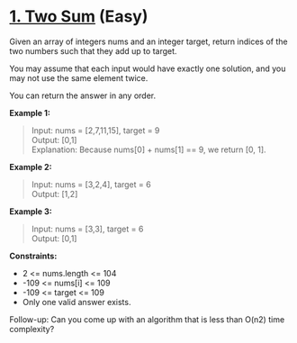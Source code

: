# [1. Two Sum](https://leetcode.com/problems/two-sum) (Easy)

Given an array of integers nums and an integer target, return indices of the two numbers such that they add up to target.

You may assume that each input would have exactly one solution, and you may not use the same element twice.

You can return the answer in any order.

**Example 1:**
> Input: nums = [2,7,11,15], target = 9  
> Output: [0,1]  
> Explanation: Because nums[0] + nums[1] == 9, we return [0, 1].

**Example 2:**
> Input: nums = [3,2,4], target = 6  
> Output: [1,2]

**Example 3:**
> Input: nums = [3,3], target = 6  
> Output: [0,1]

**Constraints:**
* 2 <= nums.length <= 104
* -109 <= nums[i] <= 109
* -109 <= target <= 109
* Only one valid answer exists.

Follow-up: Can you come up with an algorithm that is less than O(n2) time complexity?
